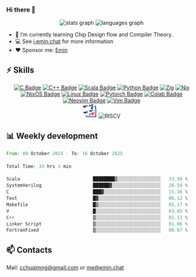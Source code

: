 ### Hi there 👋
<div align="center">
  <img src="https://github-readme-stats.vercel.app/api?username=Emin017&theme=calm&hide_title=false&hide_rank=false&show_icons=true&include_all_commits=true&count_private=true&disable_animations=false&locale=en&hide_border=false&" height="150" alt="stats graph"/>
  <img src="https://github-readme-stats.vercel.app/api/top-langs?username=Emin017&theme=calm&locale=en&hide_title=false&layout=compact&card_width=320&langs_count=8&hide_border=false&hide=html" height="150" alt="languages graph"/>
</div>

- 🌱 I’m currently learning Chip Design flow and Compiler Theory.
- 💻 See [i.emin.chat](https://i.emin.chat) for more information
- ❤️ Sponsor me: [Emin](https://patreon.com/Emin017)
## ⚡ Skills
<div align="center">

[![C Badge](https://img.shields.io/badge/C-00599C?style=flat-square&logo=c&logoColor=white)]()
[![C++ Badge](https://img.shields.io/badge/C%2B%2B-00599C?style=flat-square&logo=c%2B%2B&logoColor=white)]()
[![Scala Badge](https://img.shields.io/badge/Scala-DC322F?style=flat-square&logo=scala&logoColor=white)]()
[![Python Badge](https://img.shields.io/badge/-Python-3776AB?style=flat-square&logo=Python&logoColor=white)]()
[![Zig](https://img.shields.io/badge/Zig-%23F7A41D.svg?style=flat-square&logo=zig&logoColor=white)]()
[![Nix](https://img.shields.io/badge/NIX-5277C3.svg?style=flat-square&logo=NixOS&logoColor=white)]()
[![NixOS Badge](https://img.shields.io/badge/NixOS-5277C3?style=flat-square&logo=nixos&logoColor=fff)](#)
[![Linux Badge](https://img.shields.io/badge/-Linux-FCC624?style=flat-square&logo=Linux&logoColor=white)]()
[![Pytorch Badge](https://img.shields.io/badge/-Pytorch-EE4C2C?style=flat-square&logo=PyTorch&logoColor=white)]()
[![Colab Badge](https://img.shields.io/badge/Colab-F9AB00?style=flat-square&logo=googlecolab&color=525252)]()
[![Neovim Badge](https://img.shields.io/badge/NeoVim-%2357A143.svg?&style=flat-square&logo=neovim&logoColor=white)]()
[![Vim Badge](https://img.shields.io/badge/VIM-%2311AB00.svg?&style=flat-square&logo=vim&logoColor=white)]()
<br>
 <img src="ysyx.png" width = "38" height = "38" alt="YSYX Badge"/>
 <img src="https://cdn.simpleicons.org/riscv/283272.svg" width = "38" height = "38" alt="RISCV"/>

</div>

## 📊 Weekly development
<!--START_SECTION:waka-->

```rust
From: 09 October 2025 - To: 16 October 2025

Total Time: 33 hrs 1 min

Scala                           ████████▒░░░░░░░░░░░░░░░░   33.39 %
SystemVerilog                   ██████▓░░░░░░░░░░░░░░░░░░   26.59 %
C                               ███▓░░░░░░░░░░░░░░░░░░░░░   15.16 %
Text                            █▓░░░░░░░░░░░░░░░░░░░░░░░   06.12 %
Makefile                        █▒░░░░░░░░░░░░░░░░░░░░░░░   05.17 %
V                               █░░░░░░░░░░░░░░░░░░░░░░░░   03.85 %
C++                             ▒░░░░░░░░░░░░░░░░░░░░░░░░   01.11 %
Linker Script                   ▒░░░░░░░░░░░░░░░░░░░░░░░░   01.06 %
FortranFixed                    ▒░░░░░░░░░░░░░░░░░░░░░░░░   00.67 %
```

<!--END_SECTION:waka-->

## 📫 Contacts
Mail: [&#99;&#99;&#104;&#117;&#113;&#105;&#109;&#110;&#103;&#64;&#103;&#109;&#97;&#105;&#108;&#46;&#99;&#111;&#109;](mailto:&#99;&#99;&#104;&#117;&#113;&#105;&#109;&#110;&#103;&#64;&#103;&#109;&#97;&#105;&#108;&#46;&#99;&#111;&#109;) or [&#109;&#101;&#64;&#101;&#109;&#105;&#110;&#46;&#99;&#104;&#97;&#116;](mailto:&#109;&#101;&#64;&#101;&#109;&#105;&#110;&#46;&#99;&#104;&#97;&#116;)
